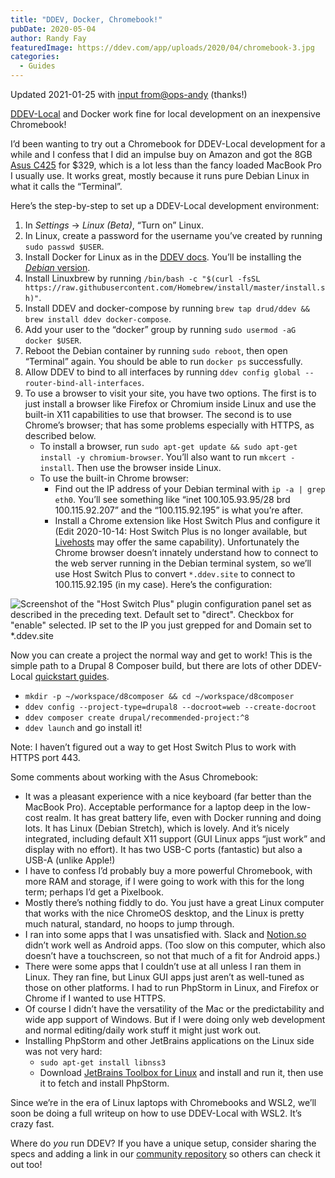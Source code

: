 ```yaml
---
title: "DDEV, Docker, Chromebook!"
pubDate: 2020-05-04
author: Randy Fay
featuredImage: https://ddev.com/app/uploads/2020/04/chromebook-3.jpg
categories:
  - Guides
---
```


Updated 2021-01-25 with [input from](https://github.com/drud/ddev/discussions/2740)[@ops-andy](https://github.com/ops-andy) (thanks!)

[DDEV-Local](http://github.com/drud/ddev) and Docker work fine for local development on an inexpensive Chromebook!

I’d been wanting to try out a Chromebook for DDEV-Local development for a while and I confess that I did an impulse buy on Amazon and got the 8GB [Asus C425](https://www.asus.com/us/Laptops/ASUS-Chromebook-14-C425TA/) for $329, which is a lot less than the fancy loaded MacBook Pro I usually use. It works great, mostly because it runs pure Debian Linux in what it calls the “Terminal”.

Here’s the step-by-step to set up a DDEV-Local development environment:

1. In _Settings_ → _Linux (Beta)_, “Turn on” Linux.
2. In Linux, create a password for the username you’ve created by running `sudo passwd $USER`.
3. Install Docker for Linux as in the [DDEV docs](https://ddev.readthedocs.io/en/stable/users/docker%5Finstallation/#linux-installation-docker-ce). You’ll be installing the [_Debian_ version](https://docs.docker.com/install/linux/docker-ce/debian/).
4. Install Linuxbrew by running `/bin/bash -c "$(curl -fsSL https://raw.githubusercontent.com/Homebrew/install/master/install.sh)"`.
5. Install DDEV and docker-compose by running `brew tap drud/ddev && brew install ddev docker-compose`.
6. Add your user to the “docker” group by running `sudo usermod -aG docker $USER`.
7. Reboot the Debian container by running `sudo reboot`, then open “Terminal” again. You should be able to run `docker ps` successfully.
8. Allow DDEV to bind to all interfaces by running `ddev config global --router-bind-all-interfaces`.
9. To use a browser to visit your site, you have two options. The first is to just install a browser like Firefox or Chromium inside Linux and use the built-in X11 capabilities to use that browser. The second is to use Chrome’s browser; that has some problems especially with HTTPS, as described below.
   - To install a browser, run `sudo apt-get update && sudo apt-get install -y chromium-browser`. You’ll also want to run `mkcert -install`. Then use the browser inside Linux.
   - To use the built-in Chrome browser:
     - Find out the IP address of your Debian terminal with `ip -a | grep eth0`. You’ll see something like “inet 100.105.93.95/28 brd 100.115.92.207” and the “100.115.92.195” is what you’re after.
     - Install a Chrome extension like Host Switch Plus and configure it (Edit 2020-10-14: Host Switch Plus is no longer available, but [Livehosts](https://chrome.google.com/webstore/detail/livehosts/hdpoplemgeaioijkmoebnnjcilfjnjdi) may offer the same capability). Unfortunately the Chrome browser doesn’t innately understand how to connect to the web server running in the Debian terminal system, so we’ll use Host Switch Plus to convert `*.ddev.site` to connect to 100.115.92.195 (in my case). Here’s the configuration:

![Screenshot of the "Host Switch Plus" plugin configuration panel set as described in the preceding text. Default set to "direct". Checkbox for "enable" selected. IP set to the IP you just grepped for and Domain set to *.ddev.site](https://ddev.com/app/uploads/2020/04/HostSwitchPlus.png)

Now you can create a project the normal way and get to work! This is the simple path to a Drupal 8 Composer build, but there are lots of other DDEV-Local [quickstart guides](https://ddev.readthedocs.io/en/stable/users/cli-usage/#quickstart-guides).

- `mkdir -p ~/workspace/d8composer && cd ~/workspace/d8composer`
- `ddev config --project-type=drupal8 --docroot=web --create-docroot`
- `ddev composer create drupal/recommended-project:^8`
- `ddev launch` and go install it!

Note: I haven’t figured out a way to get Host Switch Plus to work with HTTPS port 443.

Some comments about working with the Asus Chromebook:

- It was a pleasant experience with a nice keyboard (far better than the MacBook Pro). Acceptable performance for a laptop deep in the low-cost realm. It has great battery life, even with Docker running and doing lots. It has Linux (Debian Stretch), which is lovely. And it’s nicely integrated, including default X11 support (GUI Linux apps “just work” and display with no effort). It has two USB-C ports (fantastic) but also a USB-A (unlike Apple!)
- I have to confess I’d probably buy a more powerful Chromebook, with more RAM and storage, if I were going to work with this for the long term; perhaps I’d get a Pixelbook.
- Mostly there’s nothing fiddly to do. You just have a great Linux computer that works with the nice ChromeOS desktop, and the Linux is pretty much natural, standard, no hoops to jump through.
- I ran into some apps that I was unsatisfied with. Slack and [Notion.so](http://notion.so) didn’t work well as Android apps. (Too slow on this computer, which also doesn’t have a touchscreen, so not that much of a fit for Android apps.)
- There were some apps that I couldn’t use at all unless I ran them in Linux. They ran fine, but Linux GUI apps just aren’t as well-tuned as those on other platforms. I had to run PhpStorm in Linux, and Firefox or Chrome if I wanted to use HTTPS.
- Of course I didn’t have the versatility of the Mac or the predictability and wide app support of Windows. But if I were doing only web development and normal editing/daily work stuff it might just work out.
- Installing PhpStorm and other JetBrains applications on the Linux side was not very hard:
  - `sudo apt-get install libnss3`
  - Download [JetBrains Toolbox for Linux](https://www.jetbrains.com/toolbox-app/) and install and run it, then use it to fetch and install PhpStorm.

Since we’re in the era of Linux laptops with Chromebooks and WSL2, we’ll soon be doing a full writeup on how to use DDEV-Local with WSL2. It’s crazy fast.

Where do _you_ run DDEV? If you have a unique setup, consider sharing the specs and adding a link in our [community repository](https://github.com/drud/awesome-ddev) so others can check it out too!
